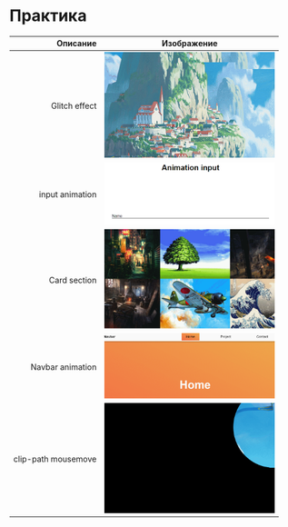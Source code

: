<h1>Практика</h1>

| Описание| Изображение |
|-------------:|:--------:|
|Glitch effect|<img src="https://github.com/Garfildus/TemplateForWeb/blob/master/image%20Glitch/preview%20Glitch.gif?raw=true" width="300"/> |
|input animation|<img src="https://github.com/Garfildus/TemplateForWeb/blob/master/input%20target%20animation/preview%20input-animation.gif?raw=true" width="300"/> |
|Card section|<img src="https://github.com/Garfildus/TemplateForWeb/blob/master/cards%20section%20with%20dialog-window/preview%20card-section.gif?raw=true" width="300"/> |
|Navbar animation|<img src="https://github.com/Garfildus/TemplateForWeb/blob/master/navbar%20animation%20select%20when%20scroll/preview%20navBar%20animation.gif?raw=true" width="300"/> |
|clip-path mousemove|<img src="https://github.com/Garfildus/TemplateForWeb/blob/master/section%20clip-path%20mousemove/preview%20section%20clip-path%20mousemove.gif?raw=true" width="300"/> |
